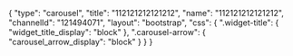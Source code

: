 {
    "type": "carousel",
    "title": "112121212121212",
    "name": "112121212121212",
    "channelId": "121494071",
    "layout": "bootstrap",
    "css": {
        ".widget-title": {
            "widget_title_display": "block"
        },
        ".carousel-arrow": {
            "carousel_arrow_display": "block"
        }
    }
}